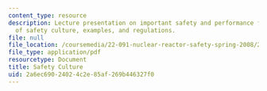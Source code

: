 ```yaml
---
content_type: resource
description: Lecture presentation on important safety and performance factors, definition
  of safety culture, examples, and regulations.
file: null
file_location: /coursemedia/22-091-nuclear-reactor-safety-spring-2008/2a6ec69024024c2e85af269b446327f0_MIT22_091S08_lec22.pdf
file_type: application/pdf
resourcetype: Document
title: Safety Culture
uid: 2a6ec690-2402-4c2e-85af-269b446327f0
---
```

